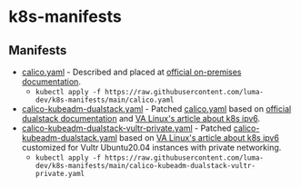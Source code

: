 # k8s-manifests

## Manifests

- [calico.yaml](./calico.yaml) - Described and placed at [official on-premises documentation](https://docs.projectcalico.org/getting-started/kubernetes/self-managed-onprem/onpremises).
  - `kubectl apply -f https://raw.githubusercontent.com/luma-dev/k8s-manifests/main/calico.yaml`
- [calico-kubeadm-dualstack.yaml](./calico-kubeadm-dualstack.yaml) - Patched [calico.yaml](./calico.yaml) based on [official dualstack documentation](https://docs.projectcalico.org/networking/ipv6#enable-dual-stack) and [VA Linux's article about k8s ipv6](https://valinux.hatenablog.com/entry/20200722).
- [calico-kubeadm-dualstack-vultr-private.yaml](./calico-kubeadm-dualstack-vultr-private.yaml) - Patched [calico-kubeadm-dualstack.yaml](./calico-kubeadm-dualstack.yaml) based on [VA Linux's article about k8s ipv6](https://valinux.hatenablog.com/entry/20200722) customized for Vultr Ubuntu20.04 instances with private networking.
  - `kubectl apply -f https://raw.githubusercontent.com/luma-dev/k8s-manifests/main/calico-kubeadm-dualstack-vultr-private.yaml`
